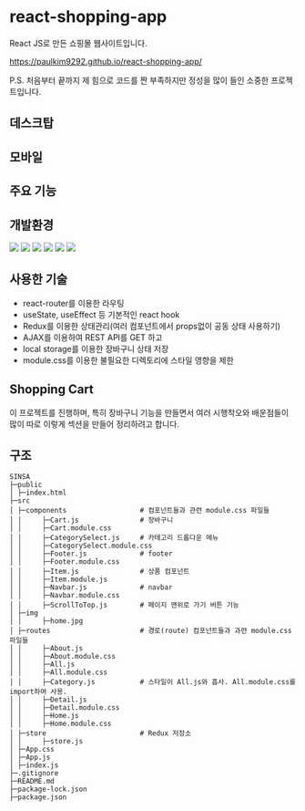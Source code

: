 # react-shopping-app

React JS로 만든 쇼핑몰 웹사이트입니다.

https://paulkim9292.github.io/react-shopping-app/

P.S. 처음부터 끝까지 제 힘으로 코드를 짠 부족하지만 정성을 많이 들인 소중한 프로젝트입니다.

## 데스크탑

## 모바일

## 주요 기능

## 개발환경

<img src="https://img.shields.io/badge/HTML5-E34F26?style=for-the-badge&logo=html5&logoColor=white">
<img src="https://img.shields.io/badge/CSS3-1572B6?style=for-the-badge&logo=css3&logoColor=white">
<img src="https://img.shields.io/badge/JavaScript-F7DF1E?style=for-the-badge&logo=javascript&logoColor=black">
<img src="https://img.shields.io/badge/React-20232A?style=for-the-badge&logo=react&logoColor=61DAFB">
<img src="https://img.shields.io/badge/Redux-593D88?style=for-the-badge&logo=redux&logoColor=white">
<img src="https://img.shields.io/badge/React_Router-CA4245?style=for-the-badge&logo=react-router&logoColor=white">

## 사용한 기술

- react-router를 이용한 라우팅
- useState, useEffect 등 기본적인 react hook
- Redux를 이용한 상태관리(여러 컴포넌트에서 props없이 공동 상태 사용하기)
- AJAX를 이용하여 REST API를 GET 하고
- local storage를 이용한 장바구니 상태 저장
- module.css를 이용한 불필요한 디렉토리에 스타일 영향을 제한

## Shopping Cart

이 프로젝트를 진행하며, 특히 장바구니 기능을 만들면서 여러 시행착오와 배운점들이 많이 따로 이렇게 섹션을 만들어 정리하려고 합니다.

## 구조

```
SINSA
├─public
│ ├─index.html
├─src
│ ├─components                  # 컴포넌트들과 관련 module.css 파일들
│ │     ├─Cart.js               # 장바구니
│ │     ├─Cart.module.css
│ │     ├─CategorySelect.js     # 카테고리 드롭다운 메뉴
│ │     ├─CategorySelect.module.css
│ │     ├─Footer.js             # footer
│ │     ├─Footer.module.css
│ │     ├─Item.js               # 상품 컴포넌트
│ │     ├─Item.module.js
│ │     ├─Navbar.js             # navbar
│ │     ├─Navbar.module.css
│ │     ├─ScrollToTop.js        # 페이지 맨위로 가기 버튼 기능
│ ├─img
│ │     ├─home.jpg
│ ├─routes                      # 경로(route) 컴포넌트들과 과련 module.css 파일들
│ │     ├─About.js
│ │     ├─About.module.css
│ │     ├─All.js
│ │     ├─All.module.css
│ │     ├─Category.js           # 스타일이 All.js와 흡사. All.module.css를 import하여 사용.
│ │     ├─Detail.js
│ │     ├─Detail.module.css
│ │     ├─Home.js
│ │     ├─Home.module.css
│ ├─store                       # Redux 저장소
│ │     ├─store.js
│ ├─App.css
│ ├─App.js
│ ├─index.js
├─.gitignore
├─README.md
├─package-lock.json
├─package.json
```
